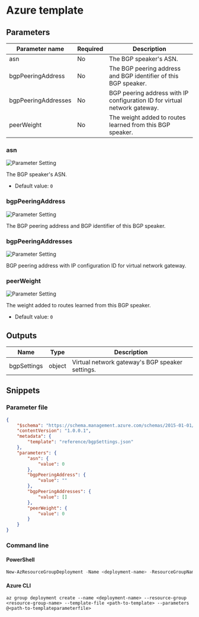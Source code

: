 # Azure template

## Parameters

Parameter name | Required | Description
-------------- | -------- | -----------
asn            | No       | The BGP speaker's ASN.
bgpPeeringAddress | No       | The BGP peering address and BGP identifier of this BGP speaker.
bgpPeeringAddresses | No       | BGP peering address with IP configuration ID for virtual network gateway.
peerWeight     | No       | The weight added to routes learned from this BGP speaker.

### asn

![Parameter Setting](https://img.shields.io/badge/parameter-optional-green?style=flat-square)

The BGP speaker's ASN.

- Default value: `0`

### bgpPeeringAddress

![Parameter Setting](https://img.shields.io/badge/parameter-optional-green?style=flat-square)

The BGP peering address and BGP identifier of this BGP speaker.

### bgpPeeringAddresses

![Parameter Setting](https://img.shields.io/badge/parameter-optional-green?style=flat-square)

BGP peering address with IP configuration ID for virtual network gateway.

### peerWeight

![Parameter Setting](https://img.shields.io/badge/parameter-optional-green?style=flat-square)

The weight added to routes learned from this BGP speaker.

- Default value: `0`

## Outputs

Name | Type | Description
---- | ---- | -----------
bgpSettings | object | Virtual network gateway's BGP speaker settings.

## Snippets

### Parameter file

```json
{
    "$schema": "https://schema.management.azure.com/schemas/2015-01-01/deploymentParameters.json#",
    "contentVersion": "1.0.0.1",
    "metadata": {
        "template": "reference/bgpSettings.json"
    },
    "parameters": {
        "asn": {
            "value": 0
        },
        "bgpPeeringAddress": {
            "value": ""
        },
        "bgpPeeringAddresses": {
            "value": []
        },
        "peerWeight": {
            "value": 0
        }
    }
}
```

### Command line

#### PowerShell

```powershell
New-AzResourceGroupDeployment -Name <deployment-name> -ResourceGroupName <resource-group-name> -TemplateFile <path-to-template> -TemplateParameterFile <path-to-templateparameter>
```

#### Azure CLI

```text
az group deployment create --name <deployment-name> --resource-group <resource-group-name> --template-file <path-to-template> --parameters @<path-to-templateparameterfile>
```
